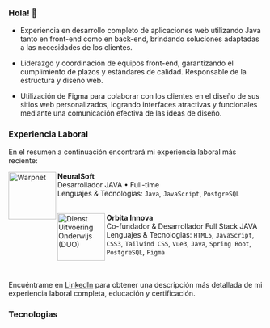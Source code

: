 ### Hola! 👋
- Experiencia en desarrollo completo de aplicaciones web utilizando Java tanto en front-end como en back-end, brindando soluciones adaptadas a las necesidades de los clientes.

- Liderazgo y coordinación de equipos front-end, garantizando el cumplimiento de plazos y estándares de calidad. Responsable de la estructura y diseño web.

- Utilización de Figma para colaborar con los clientes en el diseño de sus sitios web personalizados, logrando interfaces atractivas y funcionales mediante una comunicación efectiva de las ideas de diseño.


### Experiencia Laboral
En el resumen a continuación encontrará mi experiencia laboral más reciente:

[<img align="left" height="94px" width="94px" alt="Warpnet" src="https://encrypted-tbn0.gstatic.com/images?q=tbn:ANd9GcTim0_voqvpsAfx_zh-K4TKzSwpkbRsAtn-XOOi6OgbCaYZseukGlpTNgNmglhPVyfLQGw&usqp=CAU"/>](https://warpnet.nl/)

**NeuralSoft** \
Desarrollador JAVA • Full-time \
Lenguajes & Tecnologias: `Java`, `JavaScript`, `PostgreSQL` \
<br/>

[<img align="left" height="94px" width="94px" alt="Dienst Uitvoering Onderwijs (DUO)" src="https://pps.whatsapp.net/v/t61.24694-24/342230124_1327572067799672_743591862023035627_n.jpg?ccb=11-4&oh=01_AdS5dSbPnS8HruBo0ru3QtNcKasUl38zhA--PQwe8ewVAw&oe=64A401B3"/>](https://duo.nl/)

**Orbita Innova** \
Co-fundador & Desarrollador Full Stack JAVA \
Lenguajes & Tecnologias: `HTML5`, `JavaScript`, `CSS3`, `Tailwind CSS`, `Vue3`, `Java`, `Spring Boot`, `PostgreSQL`, `Figma` \
<br/>
<br/>

Encuéntrame en [LinkedIn](https://www.linkedin.com/in/santibrito/) para obtener una descripción más detallada de mi experiencia laboral completa, educación y certificación.

### Tecnologias
